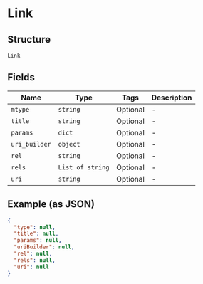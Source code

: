 
# Link

## Structure

`Link`

## Fields

| Name | Type | Tags | Description |
|  --- | --- | --- | --- |
| `mtype` | `string` | Optional | - |
| `title` | `string` | Optional | - |
| `params` | `dict` | Optional | - |
| `uri_builder` | `object` | Optional | - |
| `rel` | `string` | Optional | - |
| `rels` | `List of string` | Optional | - |
| `uri` | `string` | Optional | - |

## Example (as JSON)

```json
{
  "type": null,
  "title": null,
  "params": null,
  "uriBuilder": null,
  "rel": null,
  "rels": null,
  "uri": null
}
```

